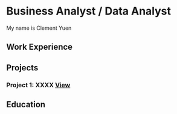 # Business Analyst / Data Analyst

My name is Clement Yuen


## Work Experience  


## Projects
### Project 1: XXXX [View](./project_page1.md)

## Education
